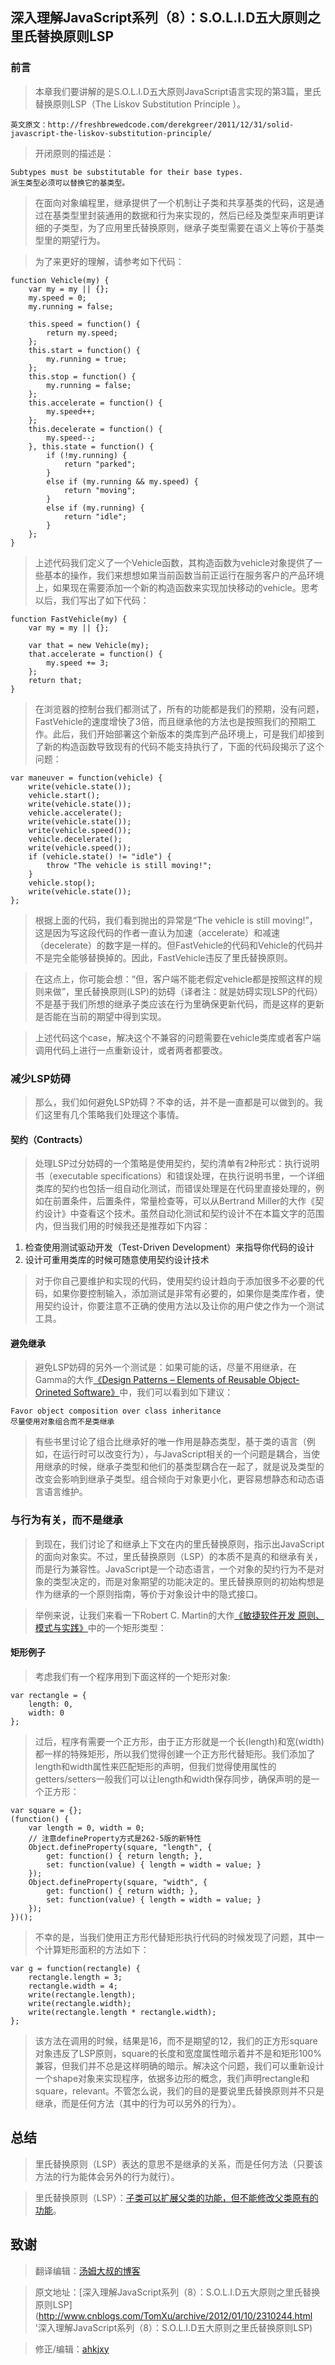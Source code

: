 ## 深入理解JavaScript系列（8）：S.O.L.I.D五大原则之里氏替换原则LSP

### 前言

> 本章我们要讲解的是S.O.L.I.D五大原则JavaScript语言实现的第3篇，里氏替换原则LSP（The Liskov Substitution Principle ）。

	英文原文：http://freshbrewedcode.com/derekgreer/2011/12/31/solid-javascript-the-liskov-substitution-principle/

> 开闭原则的描述是：

	Subtypes must be substitutable for their base types.
	派生类型必须可以替换它的基类型。 

> 在面向对象编程里，继承提供了一个机制让子类和共享基类的代码，这是通过在基类型里封装通用的数据和行为来实现的，然后已经及类型来声明更详细的子类型，为了应用里氏替换原则，继承子类型需要在语义上等价于基类型里的期望行为。

> 为了来更好的理解，请参考如下代码：

	function Vehicle(my) {
	    var my = my || {};
	    my.speed = 0;
	    my.running = false;
	
	    this.speed = function() {
	        return my.speed;
	    };
	    this.start = function() {
	        my.running = true;
	    };
	    this.stop = function() {
	        my.running = false;
	    };
	    this.accelerate = function() {
	        my.speed++;
	    };
	    this.decelerate = function() {
	        my.speed--;
	    }, this.state = function() {
	        if (!my.running) {
	            return "parked";
	        }
	        else if (my.running && my.speed) {
	            return "moving";
	        }
	        else if (my.running) {
	            return "idle";
	        }
	    };
	}

> 上述代码我们定义了一个Vehicle函数，其构造函数为vehicle对象提供了一些基本的操作，我们来想想如果当前函数当前正运行在服务客户的产品环境上，如果现在需要添加一个新的构造函数来实现加快移动的vehicle。思考以后，我们写出了如下代码：

	function FastVehicle(my) {
	    var my = my || {};
	
	    var that = new Vehicle(my);
	    that.accelerate = function() {
	        my.speed += 3;
	    };
	    return that;
	}

> 在浏览器的控制台我们都测试了，所有的功能都是我们的预期，没有问题，FastVehicle的速度增快了3倍，而且继承他的方法也是按照我们的预期工作。此后，我们开始部署这个新版本的类库到产品环境上，可是我们却接到了新的构造函数导致现有的代码不能支持执行了，下面的代码段揭示了这个问题：

	var maneuver = function(vehicle) {
	    write(vehicle.state());
	    vehicle.start();
	    write(vehicle.state());
	    vehicle.accelerate();
	    write(vehicle.state());
	    write(vehicle.speed());
	    vehicle.decelerate();
	    write(vehicle.speed());
	    if (vehicle.state() != "idle") {
	        throw "The vehicle is still moving!";
	    }
	    vehicle.stop();
	    write(vehicle.state());
	};

> 根据上面的代码，我们看到抛出的异常是“The vehicle is still moving!”，这是因为写这段代码的作者一直认为加速（accelerate）和减速（decelerate）的数字是一样的。但FastVehicle的代码和Vehicle的代码并不是完全能够替换掉的。因此，FastVehicle违反了里氏替换原则。 

> 在这点上，你可能会想：“但，客户端不能老假定vehicle都是按照这样的规则来做”，里氏替换原则(LSP)的妨碍（译者注：就是妨碍实现LSP的代码）不是基于我们所想的继承子类应该在行为里确保更新代码，而是这样的更新是否能在当前的期望中得到实现。

> 上述代码这个case，解决这个不兼容的问题需要在vehicle类库或者客户端调用代码上进行一点重新设计，或者两者都要改。

### 减少LSP妨碍

> 那么，我们如何避免LSP妨碍？不幸的话，并不是一直都是可以做到的。我们这里有几个策略我们处理这个事情。

#### 契约（Contracts）

> 处理LSP过分妨碍的一个策略是使用契约，契约清单有2种形式：执行说明书（executable specifications）和错误处理，在执行说明书里，一个详细类库的契约也包括一组自动化测试，而错误处理是在代码里直接处理的，例如在前置条件，后置条件，常量检查等，可以从Bertrand Miller的大作《契约设计》中查看这个技术。虽然自动化测试和契约设计不在本篇文字的范围内，但当我们用的时候我还是推荐如下内容：

1. 检查使用测试驱动开发（Test-Driven Development）来指导你代码的设计
1. 设计可重用类库的时候可随意使用契约设计技术

> 对于你自己要维护和实现的代码，使用契约设计趋向于添加很多不必要的代码，如果你要控制输入，添加测试是非常有必要的，如果你是类库作者，使用契约设计，你要注意不正确的使用方法以及让你的用户使之作为一个测试工具。

#### 避免继承

> 避免LSP妨碍的另外一个测试是：如果可能的话，尽量不用继承，在Gamma的大作[《Design Patterns – Elements of Reusable Object-Orineted Software》](http://www.amazon.com/Design-Patterns-Elements-Reusable-Object-Oriented/dp/0201633612)中，我们可以看到如下建议：

	Favor object composition over class inheritance
	尽量使用对象组合而不是类继承

> 有些书里讨论了组合比继承好的唯一作用是静态类型，基于类的语言（例如，在运行时可以改变行为），与JavaScript相关的一个问题是耦合，当使用继承的时候，继承子类型和他们的基类型耦合在一起了，就是说及类型的改变会影响到继承子类型。组合倾向于对象更小化，更容易想静态和动态语言语言维护。

### 与行为有关，而不是继承

> 到现在，我们讨论了和继承上下文在内的里氏替换原则，指示出JavaScript的面向对象实。不过，里氏替换原则（LSP）的本质不是真的和继承有关，而是行为兼容性。JavaScript是一个动态语言，一个对象的契约行为不是对象的类型决定的，而是对象期望的功能决定的。里氏替换原则的初始构想是作为继承的一个原则指南，等价于对象设计中的隐式接口。

> 举例来说，让我们来看一下Robert C. Martin的大作[《敏捷软件开发 原则、模式与实践》](http://www.amazon.com/Software-Development-Principles-Patterns-Practices/dp/0135974445)中的一个矩形类型：

#### 矩形例子

> 考虑我们有一个程序用到下面这样的一个矩形对象:

	var rectangle = {
	    length: 0,
	    width: 0
	};

> 过后，程序有需要一个正方形，由于正方形就是一个长(length)和宽(width)都一样的特殊矩形，所以我们觉得创建一个正方形代替矩形。我们添加了length和width属性来匹配矩形的声明，但我们觉得使用属性的getters/setters一般我们可以让length和width保存同步，确保声明的是一个正方形：

	var square = {};
	(function() {
	    var length = 0, width = 0;
	    // 注意defineProperty方式是262-5版的新特性
	    Object.defineProperty(square, "length", {
	        get: function() { return length; },
	        set: function(value) { length = width = value; }
	    });
	    Object.defineProperty(square, "width", {
	        get: function() { return width; },
	        set: function(value) { length = width = value; }
	    });
	})();

> 不幸的是，当我们使用正方形代替矩形执行代码的时候发现了问题，其中一个计算矩形面积的方法如下：

	var g = function(rectangle) {
	    rectangle.length = 3;
	    rectangle.width = 4;
	    write(rectangle.length);
	    write(rectangle.width);
	    write(rectangle.length * rectangle.width);
	};

> 该方法在调用的时候，结果是16，而不是期望的12，我们的正方形square对象违反了LSP原则，square的长度和宽度属性暗示着并不是和矩形100%兼容，但我们并不总是这样明确的暗示。解决这个问题，我们可以重新设计一个shape对象来实现程序，依据多边形的概念，我们声明rectangle和square，relevant。不管怎么说，我们的目的是要说里氏替换原则并不只是继承，而是任何方法（其中的行为可以另外的行为）。

## 总结

> 里氏替换原则（LSP）表达的意思不是继承的关系，而是任何方法（只要该方法的行为能体会另外的行为就行）。

> 里氏替换原则（LSP）：[子类可以扩展父类的功能，但不能修改父类原有的功能](http://blog.csdn.net/zhengzhb/article/details/7281833 '子类可以扩展父类的功能，但不能修改父类原有的功能')。

## 致谢

> 翻译编辑：[汤姆大叔的博客](http://www.cnblogs.com/TomXu/ '汤姆大叔的博客')

> 原文地址：[深入理解JavaScript系列（8）：S.O.L.I.D五大原则之里氏替换原则LSP](http://www.cnblogs.com/TomXu/archive/2012/01/10/2310244.html '深入理解JavaScript系列（8）：S.O.L.I.D五大原则之里氏替换原则LSP)

> 修正/编辑：[ahkjxy](https://github.com/ahkjxy/)